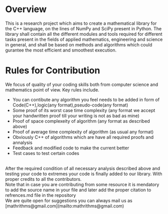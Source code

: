 # Overview
This is a research project which aims to create a mathematical library for the C++ language, on the lines of NumPy and SciPy present in Python. The library shall contain all the different modules and tools required for different tasks present in the fields of applied mathematics, engineering and science in general, and shall be based on methods and algorithms which could gurantee the most efficient and smoothest execution.
# Rules for Contribution
We focus of quality of your coding skills both from computer science and mathematics point of view. Key rules include.</br>
* You can contibute any algorithm you feel needs to be added in form of Code(C++),logic(any format),pseudo-code(any format)
* Some proof of its worst case time complexity (any format we accept your handwritten proof till your writing is not as bad as mine)
* Proof of space complexeity of algorithm (any format as described above)
* Proof of average time complexity of algorithm (as usual any format)
* Obviously C++ of algorithms which are have all required proofs and annalysis
* Feedback and modified code to make the current better
* Test cases to test certain codes
</br>
After the required condition of all necessary analysis described above and testing your code to extremes your code is finally added to our library. With proper credits to all the contributors. 
</br>
Note that in case you are contributing from some resource it is mendatory to add the source name in your file and later add the proper citation to refrences.md file in the repository
</br>
We are quite open for suggestions you can always mail us as [mathrithms@gmail.com](mailto:mathrithms@gmail.com)
